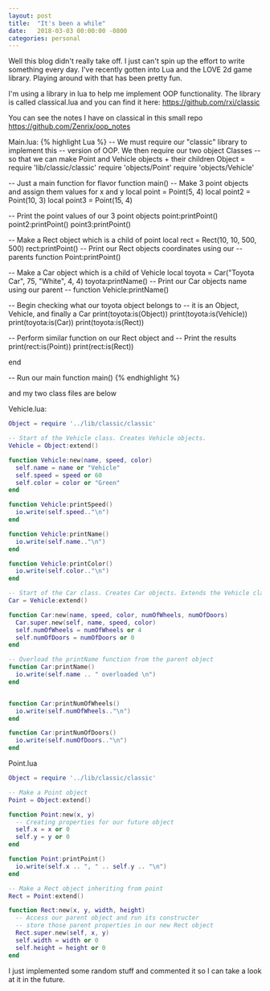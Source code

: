 ```yaml
---
layout: post
title:  "It's been a while"
date:   2018-03-03 00:00:00 -0800
categories: personal
---
```

Well this blog didn't really take off. I just can't spin up the effort to write something every day. I've recently gotten into Lua and the LOVE 2d game library. Playing around with that has been pretty fun.

I'm using a library in lua to help me implement OOP functionality. The library is called classical.lua and you can find it here: https://github.com/rxi/classic

You can see the notes I have on classical in this small repo https://github.com/Zenrix/oop_notes


Main.lua:
{% highlight Lua %}
-- We must require our "classic" library to implement this
-- version of OOP. We then require our two object Classes
-- so that we can make Point and Vehicle objects + their children
Object = require 'lib/classic/classic'
require 'objects/Point'
require 'objects/Vehicle'

-- Just a main function for flavor
function main()
  -- Make 3 point objects and assign them values for x and y
  local point = Point(5, 4)
  local point2 = Point(10, 3)
  local point3 = Point(15, 4)
  
  -- Print the point values of our 3 point objects
  point:printPoint()
  point2:printPoint()
  point3:printPoint()
  
  -- Make a Rect object which is a child of point
  local rect = Rect(10, 10, 500, 500)
  rect:printPoint() -- Print our Rect objects coordinates using our
                    -- parents function Point:printPoint()
  
  -- Make a Car object which is a child of Vehicle
  local toyota = Car("Toyota Car", 75, "White", 4, 4)
  toyota:printName()  -- Print our Car objects name using our parent
                      -- function Vehicle:printName()
  
  -- Begin checking what our toyota object belongs to
  -- it is an Object, Vehicle, and finally a Car
  print(toyota:is(Object))
  print(toyota:is(Vehicle))
  print(toyota:is(Car))
  print(toyota:is(Rect))
  
  -- Perform similar function on our Rect object and
  -- Print the results
  print(rect:is(Point))
  print(rect:is(Rect))
  
end

-- Run our main function
main()
{% endhighlight %}

and my two class files are below

Vehicle.lua:
```lua
Object = require '../lib/classic/classic'

-- Start of the Vehicle class. Creates Vehicle objects.
Vehicle = Object:extend()

function Vehicle:new(name, speed, color)
  self.name = name or "Vehicle"
  self.speed = speed or 60
  self.color = color or "Green"
end

function Vehicle:printSpeed()
  io.write(self.speed.."\n")
end

function Vehicle:printName()
  io.write(self.name.."\n")
end

function Vehicle:printColor()
  io.write(self.color.."\n")
end

-- Start of the Car class. Creates Car objects. Extends the Vehicle class.
Car = Vehicle:extend()

function Car:new(name, speed, color, numOfWheels, numOfDoors)
  Car.super.new(self, name, speed, color)
  self.numOfWheels = numOfWheels or 4
  self.numOfDoors = numOfDoors or 0
end

-- Overload the printName function from the parent object
function Car:printName()
  io.write(self.name .. " overloaded \n")
end


function Car:printNumOfWheels()
  io.write(self.numOfWheels.."\n")
end

function Car:printNumOfDoors()
  io.write(self.numOfDoors.."\n")
end
```

Point.lua
```lua
Object = require '../lib/classic/classic'

-- Make a Point object
Point = Object:extend()

function Point:new(x, y)
  -- Creating properties for our future object
  self.x = x or 0
  self.y = y or 0
end

function Point:printPoint()
  io.write(self.x .. ", " .. self.y .. "\n")
end

-- Make a Rect object inheriting from point
Rect = Point:extend()

function Rect:new(x, y, width, height)
  -- Access our parent object and run its constructer
  -- store those parent properties in our new Rect object
  Rect.super.new(self, x, y)
  self.width = width or 0
  self.height = height or 0
end
```

I just implemented some random stuff and commented it so I can take a look at it in the future.